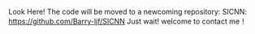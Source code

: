 Look Here!
The code will be moved to a newcoming repository: SICNN:  https://github.com/Barry-ljf/SICNN
Just wait!
welcome to contact me！
